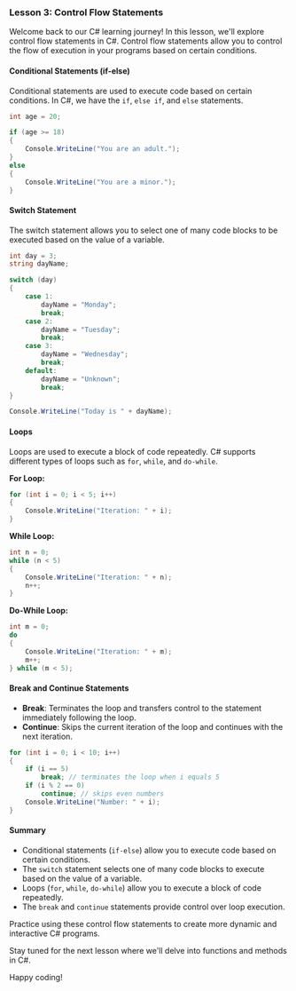 ### Lesson 3: Control Flow Statements

Welcome back to our C# learning journey! In this lesson, we'll explore control flow statements in C#. Control flow statements allow you to control the flow of execution in your programs based on certain conditions.

#### Conditional Statements (if-else)

Conditional statements are used to execute code based on certain conditions. In C#, we have the `if`, `else if`, and `else` statements.

```csharp
int age = 20;

if (age >= 18)
{
    Console.WriteLine("You are an adult.");
}
else
{
    Console.WriteLine("You are a minor.");
}
```

#### Switch Statement

The switch statement allows you to select one of many code blocks to be executed based on the value of a variable.

```csharp
int day = 3;
string dayName;

switch (day)
{
    case 1:
        dayName = "Monday";
        break;
    case 2:
        dayName = "Tuesday";
        break;
    case 3:
        dayName = "Wednesday";
        break;
    default:
        dayName = "Unknown";
        break;
}

Console.WriteLine("Today is " + dayName);
```

#### Loops

Loops are used to execute a block of code repeatedly. C# supports different types of loops such as `for`, `while`, and `do-while`.

**For Loop:**
```csharp
for (int i = 0; i < 5; i++)
{
    Console.WriteLine("Iteration: " + i);
}
```

**While Loop:**
```csharp
int n = 0;
while (n < 5)
{
    Console.WriteLine("Iteration: " + n);
    n++;
}
```

**Do-While Loop:**
```csharp
int m = 0;
do
{
    Console.WriteLine("Iteration: " + m);
    m++;
} while (m < 5);
```

#### Break and Continue Statements

- **Break**: Terminates the loop and transfers control to the statement immediately following the loop.
- **Continue**: Skips the current iteration of the loop and continues with the next iteration.

```csharp
for (int i = 0; i < 10; i++)
{
    if (i == 5)
        break; // terminates the loop when i equals 5
    if (i % 2 == 0)
        continue; // skips even numbers
    Console.WriteLine("Number: " + i);
}
```

#### Summary
- Conditional statements (`if-else`) allow you to execute code based on certain conditions.
- The `switch` statement selects one of many code blocks to execute based on the value of a variable.
- Loops (`for`, `while`, `do-while`) allow you to execute a block of code repeatedly.
- The `break` and `continue` statements provide control over loop execution.

Practice using these control flow statements to create more dynamic and interactive C# programs.

Stay tuned for the next lesson where we'll delve into functions and methods in C#.

Happy coding!
